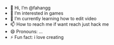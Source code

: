 - 👋 Hi, I’m @fahangg
- 👀 I’m interested in games
- 🌱 I’m currently learning how to edit video
- 📫 How to reach me if want reach just hack me
- 😄 Pronouns: ...
- ⚡ Fun fact: i love creating

<!---
fahangg/fahangg is a ✨ special ✨ repository because its `README.md` (this file) appears on your GitHub profile.
You can click the Preview link to take a look at your changes.
--->
